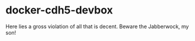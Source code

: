 # docker-cdh5-devbox

Here lies a gross violation of all that is decent.  Beware the Jabberwock, my son!